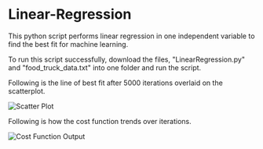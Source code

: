 # Linear-Regression
This python script performs linear regression in one independent variable to find the best fit for machine learning.

To run this script successfully, download the files, "LinearRegression.py" and "food_truck_data.txt" into one folder and run the script.

Following is the line of best fit after 5000 iterations overlaid on the scatterplot.

![Scatter Plot](https://user-images.githubusercontent.com/75154810/152836780-af1f15b0-e73f-485c-99dd-1de9ed0bef2b.png)

Following is how the cost function trends over iterations.

![Cost Function Output](https://user-images.githubusercontent.com/75154810/152837002-2595eedd-0621-43d8-896b-0047a2652f00.png)
